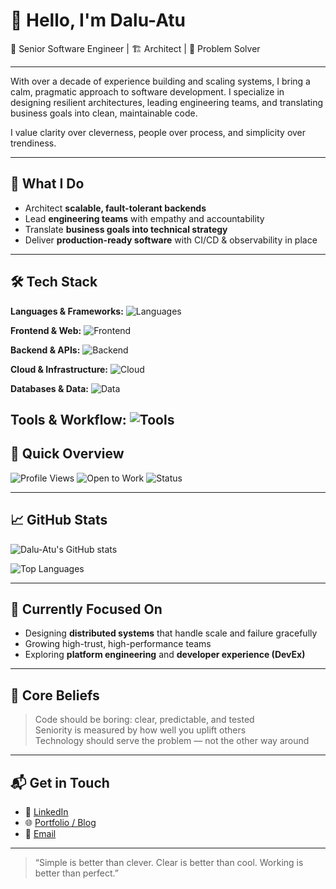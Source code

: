 # 👋 Hello, I'm Dalu-Atu

🎯 Senior Software Engineer | 🏗 Architect | 🤝 Problem Solver

---

With over a decade of experience building and scaling systems, I bring a calm, pragmatic approach to software development. I specialize in designing resilient architectures, leading engineering teams, and translating business goals into clean, maintainable code.

I value clarity over cleverness, people over process, and simplicity over trendiness.

---

## 🧠 What I Do

- Architect **scalable, fault-tolerant backends**
- Lead **engineering teams** with empathy and accountability
- Translate **business goals into technical strategy**
- Deliver **production-ready software** with CI/CD & observability in place

---

## 🛠️ Tech Stack

**Languages & Frameworks:**
![Languages](https://skillicons.dev/icons?i=ts,js,go,py,java,nodejs)

**Frontend & Web:**
![Frontend](https://skillicons.dev/icons?i=react,nextjs,vue,tailwind,styledcomponents,html,css,sass)

**Backend & APIs:**
![Backend](https://skillicons.dev/icons?i=django,fastapi,express,graphql,apollo)

**Cloud & Infrastructure:**
![Cloud](https://skillicons.dev/icons?i=aws,gcp,azure,docker,kubernetes,terraform,nginx)

**Databases & Data:**
![Data](https://skillicons.dev/icons?i=postgres,redis,mongodb,kafka,elasticsearch)

**Tools & Workflow:**
![Tools](https://skillicons.dev/icons?i=github,gitlab,vscode,figma,postman)
---

## 🧾 Quick Overview

![Profile Views](https://komarev.com/ghpvc/?username=Dalu-Atu&color=lightgray)
![Open to Work](https://img.shields.io/badge/Open%20to-Collaboration-4c8eda)
![Status](https://img.shields.io/badge/Code%20is-Clean%20and%20Tested-4CAF50)

---

## 📈 GitHub Stats

![Dalu-Atu's GitHub stats](https://github-readme-stats.vercel.app/api?username=Dalu-Atu&show_icons=true&hide=prs&count_private=true&theme=default)

![Top Languages](https://github-readme-stats.vercel.app/api/top-langs/?username=Dalu-Atu&layout=compact&theme=default)

---

## 🌱 Currently Focused On

- Designing **distributed systems** that handle scale and failure gracefully  
- Growing high-trust, high-performance teams  
- Exploring **platform engineering** and **developer experience (DevEx)**

---

## 🧭 Core Beliefs

> Code should be boring: clear, predictable, and tested  
> Seniority is measured by how well you uplift others  
> Technology should serve the problem — not the other way around

---

## 📬 Get in Touch

- 💼 [LinkedIn](https://linkedin.com/in/your-profile)
- 🌐 [Portfolio / Blog](https://yourwebsite.com)
- 📧 [Email](mailto:your@email.com)

---

> “Simple is better than clever. Clear is better than cool. Working is better than perfect.”

